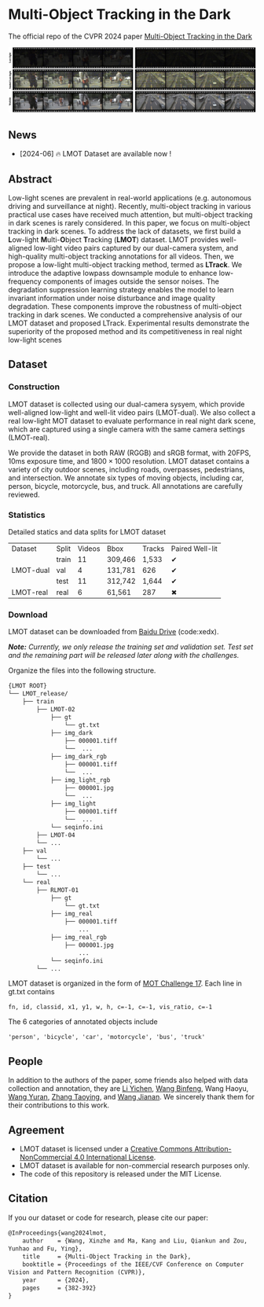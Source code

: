 # Multi-Object Tracking in the Dark

The official repo of the CVPR 2024 paper [Multi-Object Tracking in the Dark](https://arxiv.org/abs/2405.06600)


![LMOT](imgs/data_preview.jpg)


## News
<!-- * [TODO] code release
* [TODO] codalab test
* [TODO] pull request TrackEval -->
<!-- * [TODO] Testing website is under development. -->
* [2024-06] 🔥 LMOT Dataset are available now ! 


## Abstract

Low-light scenes are prevalent in real-world applications (e.g. autonomous driving and surveillance at night). Recently, multi-object tracking in various practical use cases have received much attention, but multi-object tracking in dark scenes is rarely considered. In this paper, we focus on multi-object tracking in dark scenes. To address the lack of datasets, we first build a **L**ow-light **M**ulti-**O**bject **T**racking (**LMOT**) dataset. LMOT provides well-aligned low-light video pairs captured by our dual-camera system, and high-quality multi-object tracking annotations for all videos. Then, we propose a low-light multi-object tracking method, termed as **LTrack**. We introduce the adaptive lowpass downsample module to enhance low-frequency components of images outside the sensor noises. The degradation suppression learning strategy enables the model to learn invariant information under noise disturbance and image quality degradation. These components improve the robustness of multi-object tracking in dark scenes. We conducted a comprehensive analysis of our LMOT dataset and proposed LTrack. Experimental results demonstrate the superiority of the proposed method and its competitiveness in real night low-light scenes



## Dataset


### Construction

LMOT dataset is collected using our dual-camera sysyem, which provide well-aligned low-light and well-lit video pairs (LMOT-dual). We also collect a real low-light MOT dataset to evaluate performance in real night dark scene, which are captured using a single camera with the same camera settings (LMOT-real).

We provide the dataset in both RAW (RGGB) and sRGB format, with 20FPS, 10ms exposure time, and $1800\times1000$ resolution. LMOT dataset contains a variety of city outdoor scenes, including roads, overpasses, pedestrians, and intersection. We annotate six types of moving objects, including car, person, bicycle, motorcycle, bus, and truck. All annotations are carefully reviewed.


### Statistics

Detailed statics and data splits for LMOT dataset
<table>
  <tr>
    <td>Dataset</td>
    <td>Split</td>
    <td>Videos</td>
    <td>Bbox</td>
    <td>Tracks</td>
    <td>Paired Well-lit</td>
  </tr>

  <tr>
    <td rowspan="3">LMOT-dual</td>
    <td>train</td>
    <td>11</td>
    <td>309,466</td>
    <td>1,533</td>
    <td>&#x2714</td>
  </tr>
  <tr>
    <td>val</td>
    <td>4</td>
    <td>131,781</td>
    <td>626</td>
    <td>&#x2714</td>
  </tr>
  <tr>
    <td>test</td>
    <td>11</td>
    <td>312,742</td>
    <td>1,644</td>
    <td>&#x2714</td>
  </tr>

   <tr>
    <td>LMOT-real</td>
    <td>real</td>
    <td>6</td>
    <td>61,561</td>
    <td>287</td>
    <td>&#x2716</td>
  </tr>
</table>



### Download

LMOT dataset can be downloaded from [Baidu Drive](https://pan.baidu.com/s/1OHojTQSTdDaybuflYGwaMw) (code:xedx). 

***Note:** Currently, we only release the training set and validation set. Test set and the remaining part will be released later along with the challenges.*

Organize the files into the following structure.

```
{LMOT ROOT}
└── LMOT_release/
    ├── train
        ├── LMOT-02
            ├── gt
                └── gt.txt
            ├── img_dark
                ├── 000001.tiff
                └──  ... 
            ├── img_dark_rgb
                ├── 000001.tiff
                └──  ... 
            ├── img_light_rgb
                ├── 000001.jpg
                └──  ... 
            ├── img_light
                ├── 000001.tiff
                └──  ... 
            └── seqinfo.ini
        ├── LMOT-04
        └── ...
    ├── val
        └── ...
    ├── test
        └── ...
    └── real
        ├── RLMOT-01
            ├── gt
                └── gt.txt
            ├── img_real
                ├── 000001.tiff
                    ... 
            ├── img_real_rgb
                ├── 000001.jpg
                    ... 
            └── seqinfo.ini
        └── ...
```

LMOT dataset is organized in the form of [MOT Challenge 17](https://motchallenge.net). Each line in gt.txt contains

```
fn, id, classid, x1, y1, w, h, c=-1, c=-1, vis_ratio, c=-1
```

The 6 categories of annotated objects include
```
'person', 'bicycle', 'car', 'motorcycle', 'bus', 'truck'
```



<!-- #### Evaluation -->


## People

In addition to the authors of the paper, some friends also helped with data collection and annotation, they are [Li Yichen](https://github.com/yumu-173), [Wang Binfeng](wbf_bit@163.com), Wang Haoyu, [Wang Yuran](https://github.com/laowang404), [Zhang Taoying](https://github.com/TaoYing-Zhang), and [Wang Jianan](https://github.com/whiteknight-WJN). We sincerely thank them for their contributions to this work. 



## Agreement

* LMOT dataset is licensed under a [Creative Commons Attribution-NonCommercial 4.0 International License](https://creativecommons.org/licenses/by-nc/4.0/).
* LMOT dataset is available for non-commercial research purposes only.
* The code of this repository is released under the MIT License.





## Citation
If you our dataset or code for research, please cite our paper:
```
@InProceedings{wang2024lmot,
    author    = {Wang, Xinzhe and Ma, Kang and Liu, Qiankun and Zou, Yunhao and Fu, Ying},
    title     = {Multi-Object Tracking in the Dark},
    booktitle = {Proceedings of the IEEE/CVF Conference on Computer Vision and Pattern Recognition (CVPR)},
    year      = {2024},
    pages     = {382-392}
}
```


